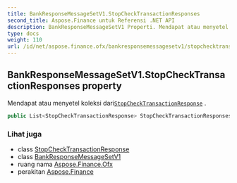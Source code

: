 ```yaml
---
title: BankResponseMessageSetV1.StopCheckTransactionResponses
second_title: Aspose.Finance untuk Referensi .NET API
description: BankResponseMessageSetV1 Properti. Mendapat atau menyetel koleksi dariStopCheckTransactionResponse .
type: docs
weight: 110
url: /id/net/aspose.finance.ofx/bankresponsemessagesetv1/stopchecktransactionresponses/
---
```

## BankResponseMessageSetV1.StopCheckTransactionResponses property

Mendapat atau menyetel koleksi dari[`StopCheckTransactionResponse`](../../../aspose.finance.ofx.bank/stopchecktransactionresponse/) .

```csharp
public List<StopCheckTransactionResponse> StopCheckTransactionResponses { get; set; }
```

### Lihat juga

* class [StopCheckTransactionResponse](../../../aspose.finance.ofx.bank/stopchecktransactionresponse/)
* class [BankResponseMessageSetV1](../)
* ruang nama [Aspose.Finance.Ofx](../../bankresponsemessagesetv1/)
* perakitan [Aspose.Finance](../../../)


